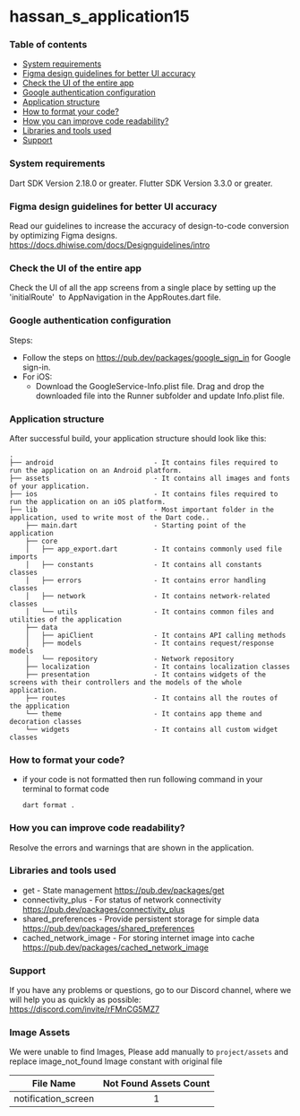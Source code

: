 
# hassan_s_application15
### Table of contents
- [System requirements](#system-requirements)
- [Figma design guidelines for better UI accuracy](#figma-design-guideline-for-better-accuracy)
- [Check the UI of the entire app](#app-navigations)
- [Google authentication configuration](#google-authentication-configuration)
- [Application structure](#project-structure)
- [How to format your code?](#how-you-can-do-code-formatting)
- [How you can improve code readability?](#how-you-can-improve-the-readability-of-code)
- [Libraries and tools used](#libraries-and-tools-used)
- [Support](#support)

### System requirements

Dart SDK Version 2.18.0 or greater.
Flutter SDK Version 3.3.0 or greater.

### Figma design guidelines for better UI accuracy

Read our guidelines to increase the accuracy of design-to-code conversion by optimizing Figma designs.
https://docs.dhiwise.com/docs/Designguidelines/intro

### Check the UI of the entire app

Check the UI of all the app screens from a single place by setting up the 'initialRoute'  to AppNavigation in the AppRoutes.dart file.

### Google authentication configuration

Steps:
- Follow the steps on https://pub.dev/packages/google_sign_in for Google sign-in.
- For iOS:
    - Download the GoogleService-Info.plist  file. Drag and drop the downloaded file into the Runner subfolder and update Info.plist  file.

### Application structure

After successful build, your application structure should look like this:

```
.
├── android                         - It contains files required to run the application on an Android platform.
├── assets                          - It contains all images and fonts of your application.
├── ios                             - It contains files required to run the application on an iOS platform.
├── lib                             - Most important folder in the application, used to write most of the Dart code..
    ├── main.dart                   - Starting point of the application
    ├── core
    │   ├── app_export.dart         - It contains commonly used file imports
    │   ├── constants               - It contains all constants classes
    │   ├── errors                  - It contains error handling classes                  
    │   ├── network                 - It contains network-related classes
    │   └── utils                   - It contains common files and utilities of the application
    ├── data
    │   ├── apiClient               - It contains API calling methods 
    │   ├── models                  - It contains request/response models 
    │   └── repository              - Network repository
    ├── localization                - It contains localization classes
    ├── presentation                - It contains widgets of the screens with their controllers and the models of the whole application.
    ├── routes                      - It contains all the routes of the application
    └── theme                       - It contains app theme and decoration classes
    └── widgets                     - It contains all custom widget classes
```

### How to format your code?

- if your code is not formatted then run following command in your terminal to format code
  ```
  dart format .
  ```

### How you can improve code readability?

Resolve the errors and warnings that are shown in the application.

### Libraries and tools used

- get - State management
  https://pub.dev/packages/get
- connectivity_plus - For status of network connectivity
  https://pub.dev/packages/connectivity_plus
- shared_preferences - Provide persistent storage for simple data
  https://pub.dev/packages/shared_preferences
- cached_network_image - For storing internet image into cache
  https://pub.dev/packages/cached_network_image

### Support

If you have any problems or questions, go to our Discord channel, where we will help you as quickly as possible: https://discord.com/invite/rFMnCG5MZ7

### Image Assets
We were unable to find Images, Please add manually to ```project/assets``` and replace image_not_found Image constant with original file 

| File Name | Not Found Assets Count |
| --- | :---: |
| notification_screen | 1 |

